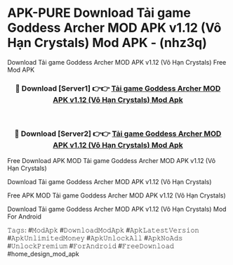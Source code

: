 # APK-PURE Download Tải game Goddess Archer MOD APK v1.12 (Vô Hạn Crystals) Mod APK - (nhz3q)
Download Tải game Goddess Archer MOD APK v1.12 (Vô Hạn Crystals) Free Mod APK

<div align="center">
<h3>🔴 Download [Server1] 👉👉 <a href="https://apk-comot.site?title=Tải_game_Goddess_Archer_MOD_APK_v1.12_(Vô_Hạn_Crystals)">Tải game Goddess Archer MOD APK v1.12 (Vô Hạn Crystals) Mod Apk</a></h3><br>

<h3>🔴 Download [Server2] 👉👉 <a href="https://apk-comot.site?title=Tải_game_Goddess_Archer_MOD_APK_v1.12_(Vô_Hạn_Crystals)">Tải game Goddess Archer MOD APK v1.12 (Vô Hạn Crystals) Mod Apk</a></h3>
</div>


Free Download APK MOD Tải game Goddess Archer MOD APK v1.12 (Vô Hạn Crystals)

Download Tải game Goddess Archer MOD APK v1.12 (Vô Hạn Crystals) 

Free APK MOD Tải game Goddess Archer MOD APK v1.12 (Vô Hạn Crystals) 

Download Tải game Goddess Archer MOD APK v1.12 (Vô Hạn Crystals) Mod For Android

𝚃𝚊𝚐𝚜: #𝙼𝚘𝚍𝙰𝚙𝚔 #𝙳𝚘𝚠𝚗𝚕𝚘𝚊𝚍𝙼𝚘𝚍𝙰𝚙𝚔 #𝙰𝚙𝚔𝙻𝚊𝚝𝚎𝚜𝚝𝚅𝚎𝚛𝚜𝚒𝚘𝚗 #𝙰𝚙𝚔𝚄𝚗𝚕𝚒𝚖𝚒𝚝𝚎𝚍𝙼𝚘𝚗𝚎𝚢 #𝙰𝚙𝚔𝚄𝚗𝚕𝚘𝚌𝚔𝙰𝚕𝚕 #𝙰𝚙𝚔𝙽𝚘𝙰𝚍𝚜 #𝚄𝚗𝚕𝚘𝚌𝚔𝙿𝚛𝚎𝚖𝚒𝚞𝚖 #𝙵𝚘𝚛𝙰𝚗𝚍𝚛𝚘𝚒𝚍 #𝙵𝚛𝚎𝚎𝙳𝚘𝚠𝚗𝚕𝚘𝚊𝚍 #home_design_mod_apk